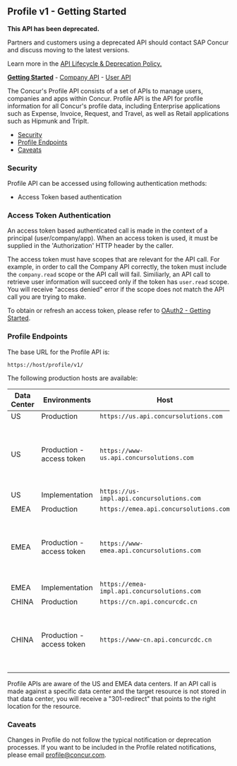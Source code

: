 
## Profile v1 - Getting Started

<div id="attn-depr">
<p><b>This API has been deprecated.</b></p>

<p>Partners and customers using a deprecated API should contact SAP Concur and discuss moving to the latest versions.</p>
</div>

Learn more in the [API Lifecycle & Deprecation Policy.](/tools-support/deprecation-policy.html)

[**Getting Started**](#profile-v1-getting-started)  -  [Company API](./v1.company.html)  -  [User API](#profile-v1-user)

The Concur's Profile API consists of a set of APIs to manage users, companies and apps within Concur. Profile API is the API for profile information for all Concur's profile data, including Enterprise applications such as Expense, Invoice, Request, and Travel, as well as Retail applications such as Hipmunk and TripIt.

* [Security](#security)
* [Profile Endpoints](#endpoint)
* [Caveats](#caveats)

### <a name="security"></a>Security

Profile API can be accessed using following authentication methods:

* Access Token based authentication

### Access Token Authentication

An access token based authenticated call is made in the context of a principal (user/company/app).  When an access token is used, it must be supplied in the 'Authorization' HTTP header by the caller.

The access token must have scopes that are relevant for the API call. For example, in order to call the Company API correctly, the token must include the `company.read` scope or the API call will fail. Similiarly, an API call to retrieve user information will succeed only if the token has `user.read` scope. You will receive "access denied" error if the scope does not match the API call you are trying to make.

To obtain or refresh an access token, please refer to [OAuth2 - Getting Started](/api-reference/authentication/getting-started.html).

### <a name="endpoint"></a>Profile Endpoints

The base URL for the Profile API is:

```
https://host/profile/v1/
```

The following production hosts are available:

Data Center|Environments|Host|Description
---|---|---|---
US|Production|`https://us.api.concursolutions.com`|-
US|Production - access token|`https://www-us.api.concursolutions.com`|This is for clients that cannot handle the server request for x.509 cert.
US|Implementation|`https://us-impl.api.concursolutions.com`|-
EMEA|Production|`https://emea.api.concursolutions.com`|-
EMEA|Production - access token|`https://www-emea.api.concursolutions.com`|This is for clients that cannot handle the server request for x.509 cert.
EMEA|Implementation|`https://emea-impl.api.concursolutions.com`|-
CHINA|Production|`https://cn.api.concurcdc.cn`|-
CHINA|Production - access token|`https://www-cn.api.concurcdc.cn`| This is for clients that cannot handle the server request for x.509 cert.

Profile APIs are aware of the US and EMEA data centers. If an API call is made against a specific data center and the target resource is not stored in that data center, you will receive a "301-redirect" that points to the right location for the resource.

### <a name="caveats"></a>Caveats

Changes in Profile do not follow the typical notification or deprecation processes. If you want to be included in the Profile related notifications, please email [profile@concur.com](mailto:profile@concur.com).
